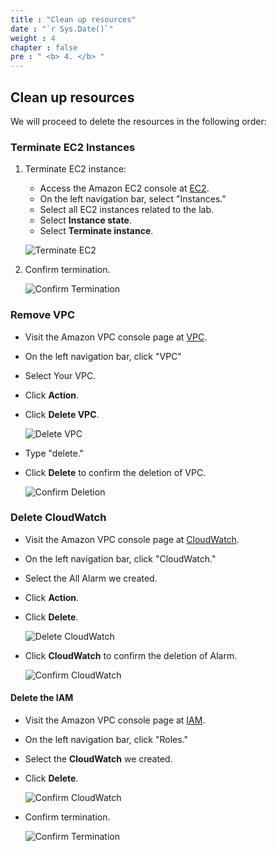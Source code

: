 ```yaml
---
title : "Clean up resources"
date : "`r Sys.Date()`"
weight : 4
chapter : false
pre : " <b> 4. </b> "
---
```

## Clean up resources

We will proceed to delete the resources in the following order:

### Terminate EC2 Instances

1. Terminate EC2 instance:
    - Access the Amazon EC2 console at [EC2](https://console.aws.amazon.com/ec2/).
    - On the left navigation bar, select "Instances."
    - Select all EC2 instances related to the lab.
    - Select **Instance state**.
    - Select **Terminate instance**.

   ![Terminate EC2](/images/8/0001.png?featherlight=false&width=90pc)

2. Confirm termination.

   ![Confirm Termination](/images/8/0002.png?featherlight=false&width=90pc)

### Remove VPC

- Visit the Amazon VPC console page at [VPC](https://console.aws.amazon.com/vpc/).
- On the left navigation bar, click "VPC"
- Select Your VPC.
- Click **Action**.
- Click **Delete VPC**.

   ![Delete VPC](/images/8/0003.png?featherlight=false&width=90pc)

- Type "delete."
- Click **Delete** to confirm the deletion of VPC.

   ![Confirm Deletion](/images/8/0004.png?featherlight=false&width=90pc)

### Delete CloudWatch
- Visit the Amazon VPC console page at [CloudWatch](https://console.aws.amazon.com/cloudwatch/).
- On the left navigation bar, click "CloudWatch."
- Select the All Alarm we created.
- Click **Action**.
- Click **Delete**.

   ![Delete CloudWatch](/images/8/0005.png?featherlight=false&width=90pc)

- Click **CloudWatch** to confirm the deletion of Alarm.

   ![Confirm CloudWatch](/images/8/0006.png?featherlight=false&width=90pc)

#### Delete the IAM
- Visit the Amazon VPC console page at [IAM](https://console.aws.amazon.com/iam/).
- On the left navigation bar, click "Roles."
- Select the **CloudWatch** we created.
- Click **Delete**.

   ![Confirm CloudWatch](/images/8/0007.png?featherlight=false&width=90pc)

- Confirm termination.

   ![Confirm Termination](/images/8/0008.png?featherlight=false&width=90pc)